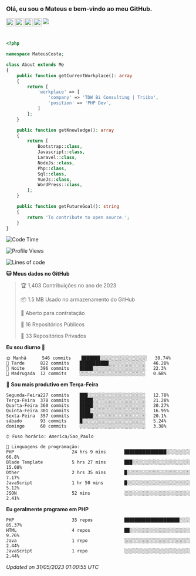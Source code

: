 
### Olá, eu sou o Mateus e bem-vindo ao meu GitHub.

<a href="https://costamateus.com.br/">
  <img align="left" alt="MLC" width="22px" src="https://www.costamateus.com.br/favicon.ico" />
</a>
<a href="https://www.linkedin.com/in/costamateus6/">
  <img align="left" alt="LinkedIn Mateus" width="22px" src="https://cdn.jsdelivr.net/npm/simple-icons@v3/icons/linkedin.svg" />
</a>
<a href="https://www.instagram.com/mateuslc6/">
  <img align="left" alt="Instagram Mateus" width="22px" src="https://cdn.jsdelivr.net/npm/simple-icons@v3/icons/instagram.svg" />
</a>
<a href="https://www.facebook.com/costamateus6/">
  <img align="left" alt="Facebook Mateus" width="22px" src="https://cdn.jsdelivr.net/npm/simple-icons@3.13.0/icons/facebook.svg" />
</a>

![](https://visitor-badge.glitch.me/badge?page_id=costamateus.costamateus)

<br />

```php
<?php

namespace MateusCosta;

class About extends Me
{
    public function getCurrentWorkplace(): array
    {
        return [
            'workplace' => [
                'company' => 'TDW Bi Consulting | Triibo',
                'position' => 'PHP Dev',
            ]
        ];
    }

    public function getKnowledge(): array
    {
        return [
            Bootstrap::class,
            Javascript::class,
            Laravel::class,
            NodeJs::class,
            Php::class,
            Sql::class,
            VueJs::class,
            WordPress::class,
        ];
    }

    public function getFutureGoal(): string
    {
        return 'To contribute to open source.';
    }
}
```

<!--START_SECTION:waka-->
![Code Time](http://img.shields.io/badge/Code%20Time-1%2C281%20hrs%2010%20mins-blue)

![Profile Views](http://img.shields.io/badge/Visualizac%C3%B5es%20do%20perfil-0-blue)

![Lines of code](https://img.shields.io/badge/Desde%20o%20Hello%20World%20eu%20escrevi-6%20Million%20linhas%20de%20c%C3%B3digo-blue)

**🐱 Meus dados no GitHub** 

> 🏆 1,403 Contribuições no ano de 2023
 > 
> 📦 1.5 MB Usado no armazenamento do GitHub 
 > 
> 💼 Aberto para contratação
 > 
> 📜 16 Repositórios Públicos 
 > 
> 🔑 33 Repositórios Privados  
 > 
**Eu sou diurno 🐤** 

```text
🌞 Manhã      546 commits    ███████░░░░░░░░░░░░░░░░░░   30.74% 
🌆 Tarde      822 commits    ███████████░░░░░░░░░░░░░░   46.28% 
🌃 Noite      396 commits    █████░░░░░░░░░░░░░░░░░░░░   22.3% 
🌙 Madrugada  12 commits     ░░░░░░░░░░░░░░░░░░░░░░░░░   0.68%

```
📅 **Sou mais produtivo em Terça-Feira** 

```text
Segunda-Feira227 commits    ███░░░░░░░░░░░░░░░░░░░░░░   12.78% 
Terça-Feira  378 commits    █████░░░░░░░░░░░░░░░░░░░░   21.28% 
Quarta-Feira 360 commits    █████░░░░░░░░░░░░░░░░░░░░   20.27% 
Quinta-Feira 301 commits    ████░░░░░░░░░░░░░░░░░░░░░   16.95% 
Sexta-Feira  357 commits    █████░░░░░░░░░░░░░░░░░░░░   20.1% 
sábado       93 commits     █░░░░░░░░░░░░░░░░░░░░░░░░   5.24% 
domingo      60 commits     ░░░░░░░░░░░░░░░░░░░░░░░░░   3.38%

```


```text
⌚︎ Fuso horário: America/Sao_Paulo

💬 Linguagens de programação: 
PHP                      24 hrs 9 mins       ████████████████░░░░░░░░░   66.8% 
Blade Template           5 hrs 27 mins       ███░░░░░░░░░░░░░░░░░░░░░░   15.08% 
Other                    2 hrs 35 mins       █░░░░░░░░░░░░░░░░░░░░░░░░   7.17% 
JavaScript               1 hr 50 mins        █░░░░░░░░░░░░░░░░░░░░░░░░   5.12% 
JSON                     52 mins             ░░░░░░░░░░░░░░░░░░░░░░░░░   2.41%

```

**Eu geralmente programo em PHP** 

```text
PHP                      35 repos            █████████████████████░░░░   85.37% 
HTML                     4 repos             ██░░░░░░░░░░░░░░░░░░░░░░░   9.76% 
Java                     1 repo              ░░░░░░░░░░░░░░░░░░░░░░░░░   2.44% 
JavaScript               1 repo              ░░░░░░░░░░░░░░░░░░░░░░░░░   2.44%

```



 *Updated on 31/05/2023 01:00:55 UTC*
<!--END_SECTION:waka-->
